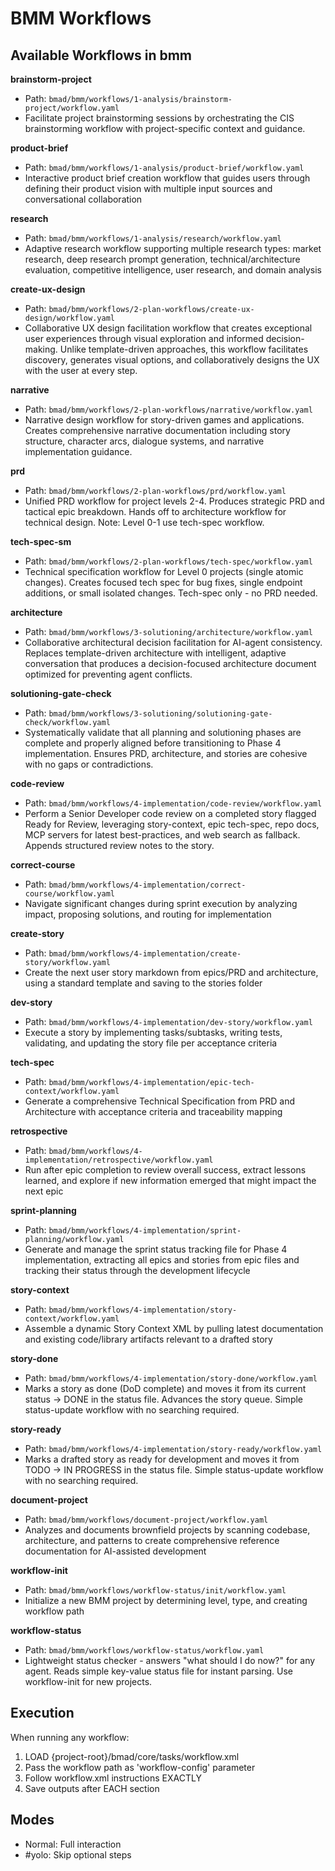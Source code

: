 # BMM Workflows

## Available Workflows in bmm

**brainstorm-project**
- Path: `bmad/bmm/workflows/1-analysis/brainstorm-project/workflow.yaml`
- Facilitate project brainstorming sessions by orchestrating the CIS brainstorming workflow with project-specific context and guidance.

**product-brief**
- Path: `bmad/bmm/workflows/1-analysis/product-brief/workflow.yaml`
- Interactive product brief creation workflow that guides users through defining their product vision with multiple input sources and conversational collaboration

**research**
- Path: `bmad/bmm/workflows/1-analysis/research/workflow.yaml`
- Adaptive research workflow supporting multiple research types: market research, deep research prompt generation, technical/architecture evaluation, competitive intelligence, user research, and domain analysis

**create-ux-design**
- Path: `bmad/bmm/workflows/2-plan-workflows/create-ux-design/workflow.yaml`
- Collaborative UX design facilitation workflow that creates exceptional user experiences through visual exploration and informed decision-making. Unlike template-driven approaches, this workflow facilitates discovery, generates visual options, and collaboratively designs the UX with the user at every step.

**narrative**
- Path: `bmad/bmm/workflows/2-plan-workflows/narrative/workflow.yaml`
- Narrative design workflow for story-driven games and applications. Creates comprehensive narrative documentation including story structure, character arcs, dialogue systems, and narrative implementation guidance.

**prd**
- Path: `bmad/bmm/workflows/2-plan-workflows/prd/workflow.yaml`
- Unified PRD workflow for project levels 2-4. Produces strategic PRD and tactical epic breakdown. Hands off to architecture workflow for technical design. Note: Level 0-1 use tech-spec workflow.

**tech-spec-sm**
- Path: `bmad/bmm/workflows/2-plan-workflows/tech-spec/workflow.yaml`
- Technical specification workflow for Level 0 projects (single atomic changes). Creates focused tech spec for bug fixes, single endpoint additions, or small isolated changes. Tech-spec only - no PRD needed.

**architecture**
- Path: `bmad/bmm/workflows/3-solutioning/architecture/workflow.yaml`
- Collaborative architectural decision facilitation for AI-agent consistency. Replaces template-driven architecture with intelligent, adaptive conversation that produces a decision-focused architecture document optimized for preventing agent conflicts.

**solutioning-gate-check**
- Path: `bmad/bmm/workflows/3-solutioning/solutioning-gate-check/workflow.yaml`
- Systematically validate that all planning and solutioning phases are complete and properly aligned before transitioning to Phase 4 implementation. Ensures PRD, architecture, and stories are cohesive with no gaps or contradictions.

**code-review**
- Path: `bmad/bmm/workflows/4-implementation/code-review/workflow.yaml`
- Perform a Senior Developer code review on a completed story flagged Ready for Review, leveraging story-context, epic tech-spec, repo docs, MCP servers for latest best-practices, and web search as fallback. Appends structured review notes to the story.

**correct-course**
- Path: `bmad/bmm/workflows/4-implementation/correct-course/workflow.yaml`
- Navigate significant changes during sprint execution by analyzing impact, proposing solutions, and routing for implementation

**create-story**
- Path: `bmad/bmm/workflows/4-implementation/create-story/workflow.yaml`
- Create the next user story markdown from epics/PRD and architecture, using a standard template and saving to the stories folder

**dev-story**
- Path: `bmad/bmm/workflows/4-implementation/dev-story/workflow.yaml`
- Execute a story by implementing tasks/subtasks, writing tests, validating, and updating the story file per acceptance criteria

**tech-spec**
- Path: `bmad/bmm/workflows/4-implementation/epic-tech-context/workflow.yaml`
- Generate a comprehensive Technical Specification from PRD and Architecture with acceptance criteria and traceability mapping

**retrospective**
- Path: `bmad/bmm/workflows/4-implementation/retrospective/workflow.yaml`
- Run after epic completion to review overall success, extract lessons learned, and explore if new information emerged that might impact the next epic

**sprint-planning**
- Path: `bmad/bmm/workflows/4-implementation/sprint-planning/workflow.yaml`
- Generate and manage the sprint status tracking file for Phase 4 implementation, extracting all epics and stories from epic files and tracking their status through the development lifecycle

**story-context**
- Path: `bmad/bmm/workflows/4-implementation/story-context/workflow.yaml`
- Assemble a dynamic Story Context XML by pulling latest documentation and existing code/library artifacts relevant to a drafted story

**story-done**
- Path: `bmad/bmm/workflows/4-implementation/story-done/workflow.yaml`
- Marks a story as done (DoD complete) and moves it from its current status → DONE in the status file. Advances the story queue. Simple status-update workflow with no searching required.

**story-ready**
- Path: `bmad/bmm/workflows/4-implementation/story-ready/workflow.yaml`
- Marks a drafted story as ready for development and moves it from TODO → IN PROGRESS in the status file. Simple status-update workflow with no searching required.

**document-project**
- Path: `bmad/bmm/workflows/document-project/workflow.yaml`
- Analyzes and documents brownfield projects by scanning codebase, architecture, and patterns to create comprehensive reference documentation for AI-assisted development

**workflow-init**
- Path: `bmad/bmm/workflows/workflow-status/init/workflow.yaml`
- Initialize a new BMM project by determining level, type, and creating workflow path

**workflow-status**
- Path: `bmad/bmm/workflows/workflow-status/workflow.yaml`
- Lightweight status checker - answers "what should I do now?" for any agent. Reads simple key-value status file for instant parsing. Use workflow-init for new projects.


## Execution

When running any workflow:
1. LOAD {project-root}/bmad/core/tasks/workflow.xml
2. Pass the workflow path as 'workflow-config' parameter
3. Follow workflow.xml instructions EXACTLY
4. Save outputs after EACH section

## Modes
- Normal: Full interaction
- #yolo: Skip optional steps
